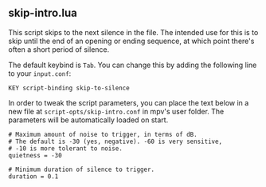 ## skip-intro.lua

This script skips to the next silence in the file. The
intended use for this is to skip until the end of an
opening or ending sequence, at which point there's often a short
period of silence.

The default keybind is `Tab`. You can change this by adding
the following line to your `input.conf`:
```
KEY script-binding skip-to-silence
```

In order to tweak the script parameters, you can place the
text below in a new file at
`script-opts/skip-intro.conf` in mpv's user folder. The
parameters will be automatically loaded on start.

```
# Maximum amount of noise to trigger, in terms of dB.
# The default is -30 (yes, negative). -60 is very sensitive,
# -10 is more tolerant to noise.
quietness = -30

# Minimum duration of silence to trigger.
duration = 0.1
```
